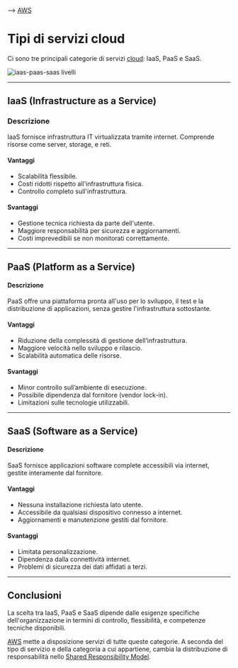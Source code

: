 --> [AWS](00-Intro/AWS.md)
# Tipi di servizi cloud
Ci sono tre principali categorie di servizi [cloud](00-Intro/Cloud.md): IaaS, PaaS e SaaS.

![iaas-paas-saas livelli](iaas-paas-saas.png)


---

## IaaS (Infrastructure as a Service)

### Descrizione
IaaS fornisce infrastruttura IT virtualizzata tramite internet. Comprende risorse come server, storage, e reti.

#### Vantaggi
- Scalabilità flessibile.
- Costi ridotti rispetto all'infrastruttura fisica.
- Controllo completo sull'infrastruttura.

#### Svantaggi
- Gestione tecnica richiesta da parte dell'utente.
- Maggiore responsabilità per sicurezza e aggiornamenti.
- Costi imprevedibili se non monitorati correttamente.

---

## PaaS (Platform as a Service)

#### Descrizione
PaaS offre una piattaforma pronta all'uso per lo sviluppo, il test e la distribuzione di applicazioni, senza gestire l'infrastruttura sottostante.

#### Vantaggi
- Riduzione della complessità di gestione dell’infrastruttura.
- Maggiore velocità nello sviluppo e rilascio.
- Scalabilità automatica delle risorse.

#### Svantaggi
- Minor controllo sull’ambiente di esecuzione.
- Possibile dipendenza dal fornitore (vendor lock-in).
- Limitazioni sulle tecnologie utilizzabili.

---

## SaaS (Software as a Service)

#### Descrizione
SaaS fornisce applicazioni software complete accessibili via internet, gestite interamente dal fornitore.

#### Vantaggi
- Nessuna installazione richiesta lato utente.
- Accessibile da qualsiasi dispositivo connesso a internet.
- Aggiornamenti e manutenzione gestiti dal fornitore.

#### Svantaggi
- Limitata personalizzazione.
- Dipendenza dalla connettività internet.
- Problemi di sicurezza dei dati affidati a terzi.

---

## Conclusioni

La scelta tra IaaS, PaaS e SaaS dipende dalle esigenze specifiche dell'organizzazione in termini di controllo, flessibilità, e competenze tecniche disponibili.

[AWS](00-Intro/AWS.md) mette a disposizione servizi di tutte queste categorie.
A seconda del tipo di servizio e della categoria a cui appartiene, cambia la distribuzione di responsabilità nello [Shared Responsibility Model](00-Intro/Shared-Responsibility-Model.md).

